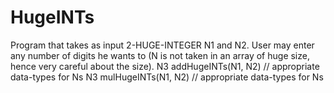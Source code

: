# HugeINTs
Program that takes as input 2-HUGE-INTEGER N1 and N2. User may enter any number of digits he wants to (N is not taken in an array of huge size, hence very careful about the size). 
N3 addHugeINTs(N1, N2) // appropriate data-types for Ns
N3 mulHugeINTs(N1, N2) // appropriate data-types for Ns
